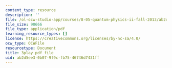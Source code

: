 ```yaml
---
content_type: resource
description: ''
file: /ol-ocw-studio-app/courses/8-05-quantum-physics-ii-fall-2013/ab2d5ee30b079f9cfb7546746d7431ff_AX9769eQV24.pdf
file_size: 90666
file_type: application/pdf
learning_resource_types: []
license: https://creativecommons.org/licenses/by-nc-sa/4.0/
ocw_type: OCWFile
resourcetype: Document
title: 3play pdf file
uid: ab2d5ee3-0b07-9f9c-fb75-46746d7431ff
---
```

